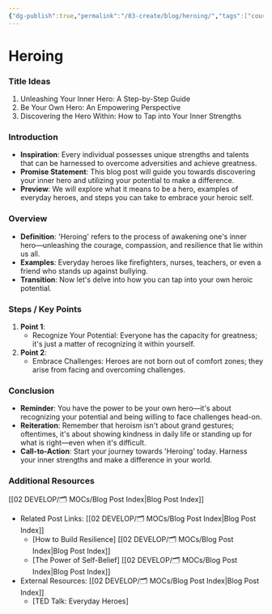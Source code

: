 ```yaml
---
{"dg-publish":true,"permalink":"/03-create/blog/heroing/","tags":["courage","compassion","self-resilience"]}
---
```



# Heroing


### Title Ideas

1. Unleashing Your Inner Hero: A Step-by-Step Guide
2. Be Your Own Hero: An Empowering Perspective
3. Discovering the Hero Within: How to Tap into Your Inner Strengths

### Introduction

- **Inspiration**: Every individual possesses unique strengths and talents that can be harnessed to overcome adversities and achieve greatness. 
- **Promise Statement**: This blog post will guide you towards discovering your inner hero and utilizing your potential to make a difference.
- **Preview**: We will explore what it means to be a hero, examples of everyday heroes, and steps you can take to embrace your heroic self.

### Overview

- **Definition**: 'Heroing' refers to the process of awakening one's inner hero—unleashing the courage, compassion, and resilience that lie within us all.
- **Examples**: Everyday heroes like firefighters, nurses, teachers, or even a friend who stands up against bullying.
- **Transition**: Now let's delve into how you can tap into your own heroic potential.

### Steps / Key Points

1. **Point 1**:
    - Recognize Your Potential: Everyone has the capacity for greatness; it's just a matter of recognizing it within yourself.
2. **Point 2**:
    - Embrace Challenges: Heroes are not born out of comfort zones; they arise from facing and overcoming challenges.

### Conclusion

- **Reminder**: You have the power to be your own hero—it's about recognizing your potential and being willing to face challenges head-on.
- **Reiteration**: Remember that heroism isn't about grand gestures; oftentimes, it's about showing kindness in daily life or standing up for what is right—even when it's difficult.
- **Call-to-Action**: Start your journey towards 'Heroing' today. Harness your inner strengths and make a difference in your world.

### Additional Resources

[[02 DEVELOP/🗂️ MOCs/Blog Post Index\|Blog Post Index]]
- Related Post Links:
[[02 DEVELOP/🗂️ MOCs/Blog Post Index\|Blog Post Index]]
    - [How to Build Resilience]
[[02 DEVELOP/🗂️ MOCs/Blog Post Index\|Blog Post Index]]
    - [The Power of Self-Belief]
[[02 DEVELOP/🗂️ MOCs/Blog Post Index\|Blog Post Index]]
- External Resources:
[[02 DEVELOP/🗂️ MOCs/Blog Post Index\|Blog Post Index]]
    - [TED Talk: Everyday Heroes]